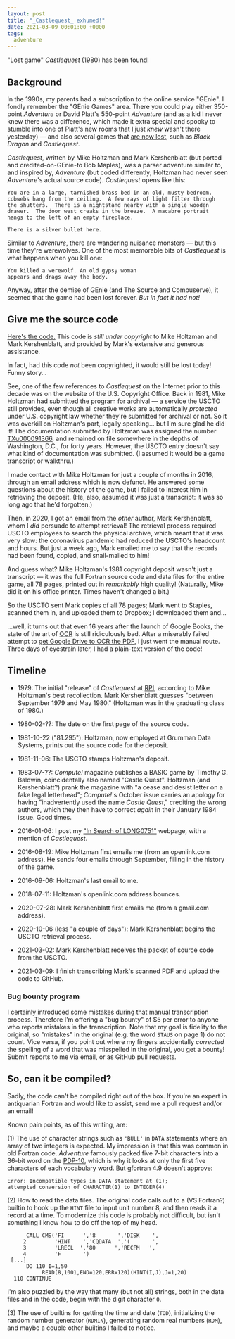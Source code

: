 ```yaml
---
layout: post
title: "_Castlequest_ exhumed!"
date: 2021-03-09 00:01:00 +0000
tags:
  adventure
---
```


"Lost game" _Castlequest_ (1980) has been found!

## Background

In the 1990s, my parents had a subscription to the online service "GEnie".
I fondly remember the "GEnie Games" area. There you could play either 350-point _Adventure_
or David Platt's 550-point _Adventure_ (and as a kid I never knew there was a difference,
which made it extra special and spooky to stumble into one of Platt's new rooms that I
just _knew_ wasn't there yesterday) — and also several games that
[are now lost](http://www.club.cc.cmu.edu/~ajo/in-search-of-LONG0751/readme.html#others),
such as _Black Dragon_ and _Castlequest_.

_Castlequest_, written by Mike Holtzman and Mark Kershenblatt (but ported
and credited-on-GEnie-to Bob Maples), was a parser adventure similar to, and
inspired by, _Adventure_ (but coded differently; Holtzman had never seen
_Adventure_'s actual source code). _Castlequest_ opens like this:

    You are in a large, tarnished brass bed in an old, musty bedroom.
    cobwebs hang from the ceiling.  A few rays of light filter through
    the shutters.  There is a nightstand nearby with a single wooden
    drawer.  The door west creaks in the breeze.  A macabre portrait
    hangs to the left of an empty fireplace.

    There is a silver bullet here.

Similar to _Adventure_, there are wandering nuisance monsters — but this
time they're werewolves. One of the most memorable bits of _Castlequest_ is
what happens when you kill one:

    You killed a werewolf. An old gypsy woman
    appears and drags away the body.

Anyway, after the demise of GEnie (and The Source and Compuserve), it seemed that
the game had been lost forever. _But in fact it had not!_


## Give me the source code

[Here's the code.](https://github.com/Quuxplusone/Castlequest)
This code is _still under copyright_ to Mike Holtzman and Mark Kershenblatt,
and provided by Mark's extensive and generous assistance.

In fact, had this code _not_ been copyrighted, it would still be lost today!
Funny story...

See, one of the few references to _Castlequest_ on the Internet prior to
this decade was on the website of the U.S. Copyright Office. Back in 1981,
Mike Holtzman had submitted the program for archival — a service the USCTO
still provides, even though all creative works are automatically _protected_
under U.S. copyright law whether they're submitted for archival or not.
So it was overkill on Holtzman's part, legally speaking... but I'm sure glad
he did it! The documentation submitted by Holtzman was assigned the
number [TXu000091366](https://cocatalog.loc.gov/cgi-bin/Pwebrecon.cgi?Search_Arg=TXu000091366&Search_Code=REGS&CNT=10&HIST=1),
and remained on file somewhere in the depths of Washington, D.C., for
forty years. However, the USCTO entry doesn't say what kind of documentation
was submitted. (I assumed it would be a game transcript or walkthru.)

I made contact with Mike Holtzman for just a couple of months in 2016,
through an email address which is now defunct. He answered some questions
about the history of the game, but I failed to interest him in retrieving
the deposit. (He, also, assumed it was just a transcript: it was so long ago
that he'd forgotten.)

Then, in 2020, I got an email from the _other_ author, Mark Kershenblatt,
whom I _did_ persuade to attempt retrieval! The retrieval process required
USCTO employees to search the physical archive, which meant that it was
very slow: the coronavirus pandemic had reduced the USCTO's headcount and
hours. But just a week ago, Mark emailed me to say that the records had
been found, copied, and snail-mailed to him!

And guess what? Mike Holtzman's 1981 copyright deposit wasn't just
a transcript — it was the full Fortran source code and data files for the
entire game, all 78 pages, printed out in _remarkably_ high quality!
(Naturally, Mike did it on his office printer. Times haven't changed a bit.)

So the USCTO sent Mark copies of all 78 pages; Mark went to Staples,
scanned them in, and uploaded them to Dropbox; I downloaded them and...

...well, it turns out that even 16 years after the launch of Google Books,
the state of the art of [OCR](https://en.wikipedia.org/wiki/Optical_character_recognition)
is still ridiculously bad. After a miserably failed attempt to
[get Google Drive to OCR the PDF](https://webapps.stackexchange.com/questions/111691/how-do-i-make-google-drive-perform-ocr-on-a-pdf-i-upload),
I just went the manual route. Three days of eyestrain later, I had a
plain-text version of the code!


## Timeline

- 1979: The initial "release" of _Castlequest_ at [RPI](https://en.wikipedia.org/wiki/Rensselaer_Polytechnic_Institute),
    according to Mike Holtzman's best recollection. Mark Kershenblatt guesses
    "between September 1979 and May 1980." (Holtzman was in the graduating class
    of 1980.)

- 1980-02-??: The date on the first page of the source code.

- 1981-10-22 ("81.295"): Holtzman, now employed at Grumman Data Systems,
    prints out the source code for the deposit.

- 1981-11-06: The USCTO stamps Holtzman's deposit.

- 1983-07-??: _Compute!_ magazine publishes a BASIC game by Timothy G. Baldwin,
    coincidentally also named "Castle Quest". Holtzman (and Kershenblatt?)
    prank the magazine with "a cease and desist letter on a fake legal letterhead";
    _Compute!_'s October issue carries an apology for having "inadvertently used
    the name _Castle Quest_," crediting the wrong authors, which they then have
    to correct _again_ in their January 1984 issue. Good times.

- 2016-01-06: I post my ["In Search of LONG0751"](http://www.club.cc.cmu.edu/~ajo/in-search-of-LONG0751/readme.html) webpage,
    with a mention of _Castlequest_.

- 2016-08-19: Mike Holtzman first emails me (from an openlink.com address).
    He sends four emails through September, filling in the history of the game.

- 2016-09-06: Holtzman's last email to me.

- 2018-07-11: Holtzman's openlink.com address bounces.

- 2020-07-28: Mark Kershenblatt first emails me (from a gmail.com address).

- 2020-10-06 (less "a couple of days"): Mark Kershenblatt begins the USCTO retrieval process.

- 2021-03-02: Mark Kershenblatt receives the packet of source code from the USCTO.

- 2021-03-09: I finish transcribing Mark's scanned PDF and upload the code to GitHub.


### Bug bounty program

I certainly introduced some mistakes during that manual transcription
process. Therefore I'm offering a "bug bounty" of $5 per error to anyone who reports
mistakes in the transcription. Note that my goal is fidelity to the original,
so "mistakes" in the original (e.g. the word `STAUS` on page 1) do not count.
Vice versa, if you point out where my fingers accidentally _corrected_
the spelling of a word that was misspelled in the original, you get a bounty!
Submit reports to me via email, or as GitHub pull requests.


## So, can it be compiled?

Sadly, the code can't be compiled right out of the box. If you're an expert
in antiquarian Fortran and would like to assist, send me a pull request and/or
an email!

Known pain points, as of this writing, are:

(1) The use of character strings such as `'BULL'` in `DATA` statements
where an array of two integers is expected. My impression is that this
was common in old Fortran code. _Adventure_ famously packed five 7-bit characters
into a 36-bit word on the [PDP-10](https://en.wikipedia.org/wiki/PDP-10),
which is why it looks at only the first five characters of each
vocabulary word. But gfortran 4.9 doesn't approve:

    Error: Incompatible types in DATA statement at (1);
    attempted conversion of CHARACTER(1) to INTEGER(4)

(2) How to read the data files. The original code calls out to a
(VS Fortran?) builtin to hook up the `HINT` file to input unit
number 8, and then reads it a record at a time. To modernize
this code is probably not difficult, but isn't something I know
how to do off the top of my head.

          CALL CMS('FI      ','8       ','DISK    ',
         2         'HINT    ','CQDATA  ','(       ',
         3         'LRECL  ','80      ','RECFM   ',
         4         'F       ')
     [...]
          DO 110 I=1,50
               READ(8,1001,END=120,ERR=120)(HINT(I,J),J=1,20)
      110 CONTINUE

I'm also puzzled by the way that many (but not all) strings, both in the
data files and in the code, begin with the digit character `0`.

(3) The use of builtins for getting the time
and date (`TOD`), initializing the random number generator (`RDMIN`),
generating random real numbers (`RDM`), and maybe a couple
other builtins I failed to notice.

